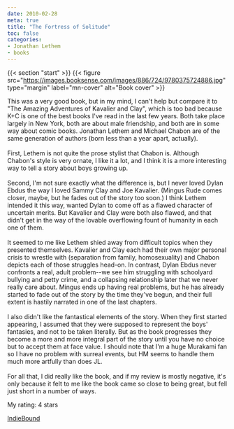 ```yaml
---
date: 2010-02-28
meta: true
title: "The Fortress of Solitude"
toc: false
categories:
- Jonathan Lethem
- books
---
```


{{< section "start" >}}
{{< figure src="https://images.booksense.com/images/886/724/9780375724886.jpg" type="margin" label="mn-cover" alt="Book cover" >}}

This was a very good book, but in my mind, I can't help but compare it to "The Amazing Adventures of Kavalier and Clay", which is too bad because K+C is one of the best books I've read in the last few years. Both take place largely in New York, both are about male friendship, and both are in some way about comic books. Jonathan Lethem and Michael Chabon are of the same generation of authors (born less than a year apart, actually).<br /><br />First, Lethem is not quite the prose stylist that Chabon is. Although Chabon's style is very ornate, I like it a lot, and I think it is a more interesting way to tell a story about boys growing up.<br /><br />Second, I'm not sure exactly what the difference is, but I never loved Dylan Ebdus the way I loved Sammy Clay and Joe Kavalier. (Mingus Rude comes closer, maybe, but he fades out of the story too soon.) I think Lethem intended it this way, wanted Dylan to come off as a flawed character of uncertain merits. But Kavalier and Clay were both also flawed, and that didn't get in the way of the lovable overflowing fount of humanity in each one of them. <br /><br />It seemed to me like Lethem shied away from difficult topics when they presented themselves. Kavalier and Clay each had their own major personal crisis to wrestle with (separation from family, homosexuality) and Chabon depicts each of those struggles head-on. In contrast, Dylan Ebdus never confronts a real, adult problem--we see him struggling with schoolyard bullying and petty crime, and a collapsing relationship later that we never really care about. Mingus ends up having real problems, but he has already started to fade out of the story by the time they've begun, and their full extent is hastily narrated in one of the last chapters.<br /><br />I also didn't like the fantastical elements of the story. When they first started appearing, I assumed that they were supposed to represent the boys' fantasies, and not to be taken literally. But as the book progresses they become a more and more integral part of the story until you have no choice but to accept them at face value. I should note that I'm a huge Murakami fan so I have no problem with surreal events, but HM seems to handle them much more artfully than does JL.<br /><br />For all that, I did really like the book, and if my review is mostly negative, it's only because it felt to me like the book came so close to being great, but fell just short in a number of ways. 

My rating: 4 stars  

[IndieBound](https://www.indiebound.org/book/9780375724886)
